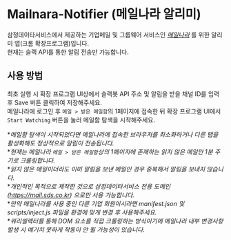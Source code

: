 # Mailnara-Notifier (메일나라 알리미)

삼정데이타서비스에서 제공하는 기업메일 및 그룹웨어 서비스인 *[메일나라](https://www.mailnara.co.kr/)* 를 위한 알리미 앱(크롬 확장프로그램)입니다.  
현재는 슬랙 API를 통한 알림 전송만 가능합니다.  


## 사용 방법

최초 실행 시 확장 프로그램 UI상에서 슬랙봇 API 주소 및 알림을 받을 채널 ID를 입력 후 Save 버튼 클릭하여 저장해주세요.  
메일나라에 로그인 후 `메일 > 받은 메일함`의 1페이지에 접속한 뒤 확장 프로그램 UI에서 `Start Watching` 버튼을 눌러 메일함 탐색을 시작해주세요.  


**메일함 탐색이 시작되었다면 메일나라에 접속한 브라우저를 최소화하거나 다른 탭을 활성화해도 정상적으로 알림이 전송됩니다.*  
**현재는 메일나라 `메일 > 받은 메일함`상의 1페이지에 존재하는 읽지 않은 메일만 1분 주기로 크롤링합니다.*  
**읽지 않은 메일이더라도 이미 알림을 보낸 메일인 경우 중복해서 알림을 보내지 않습니다.*  
**개인적인 목적으로 제작한 것으로 삼정데이타서비스 전용 도메인(https://mail.sds.co.kr) 으로만 사용 가능합니다.*  
**만약 메일나라를 사용 중인 다른 기업 회원이시라면 manifest.json 및 scripts/inject.js 파일을 환경에 맞게 변경 후 사용해주세요.*  
**쿼리셀렉터를 통해 DOM 요소를 직접 크롤링하는 방식이기에 메일나라 내부 변경사항 발생 시 예기치 못하게 작동이 안 될 가능성이 있습니다.*  
